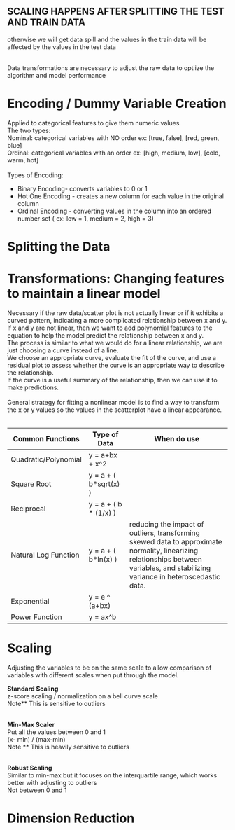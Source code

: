 ## SCALING HAPPENS AFTER SPLITTING THE TEST AND TRAIN DATA
otherwise we will get data spill and the values in the train data will be affected by the values in the test data <br><br>

Data transformations are necessary to adjust the raw data to optiize the algorithm and model performance

# Encoding / Dummy Variable Creation
Applied to categorical features to give them numeric values <br>
The two types: <Br>
Nominal: categorical variables with NO order ex: [true, false], [red, green, blue]  <br>
Ordinal: categorical variables with an order ex: [high, medium, low], [cold, warm, hot] <Br>
<Br>
Types of Encoding: <br>
* Binary  Encoding- converts variables to 0 or 1
* Hot One Encoding - creates a new column for each value in the original column
* Ordinal Encoding - converting values in the column into an ordered number set ( ex: low = 1, medium = 2, high = 3)

# Splitting the Data

# Transformations: Changing features to maintain a linear model
Necessary if the raw data/scatter plot is not actually linear or if it exhibits a curved pattern, indicating a more complicated relationship between x and y. <Br>
If x and y are not linear, then we want to add polynomial features to the equation to help the model predict the relationship between x and y. <br>
The process is similar to what we would do for a linear relationship, we are just choosing a curve instead of a line. <br>
We choose an appropriate curve, evaluate the fit of the curve, and use a residual plot to assess whether the curve is an appropriate way to describe the relationship. <br>
If the curve is a useful summary of the relationship, then we can use it to make predictions. <br>
<br>
General strategy for fitting a nonlinear model is to find a way to transform the x or y values so the values in the scatterplot have a linear appearance. <br> <br>

| Common Functions       | Type of Data          | When do use         |
| -----------------------| ----------------------|----------------------|
| Quadratic/Polynomial   | y = a+bx + x^2        |     |
| Square Root            | y = a + ( b*sqrt(x) ) |      |
| Reciprocal             | y = a + ( b * (1/x) ) |       | 
| Natural Log Function   | y = a + ( b*ln(x) )   |  reducing the impact of outliers, transforming skewed data to approximate normality, linearizing relationships between variables, and stabilizing variance in heteroscedastic data.      |
| Exponential            | y = e ^ (a+bx)        |      |
| Power Function         |  y = ax^b             |      |

# Scaling
Adjusting the variables to be on the same scale to allow comparison of variables with different scales when put through the model. <br>

__Standard Scaling__ <br>
z-score scaling / normalization on a bell curve scale <br>
Note** This is sensitive to outliers <br> <br>

__Min-Max Scaler__ <br>
Put all the values between 0 and 1 <br>
(x- min) / (max-min) <br>
Note **  This is heavily sensitive to outliers <br> <br>
 
__Robust Scaling__ <br>
Similar to min-max but it focuses on the interquartile range, which works better with adjusting to outliers <br>
Not between 0 and 1


# Dimension Reduction

